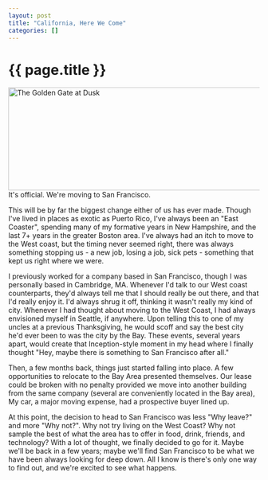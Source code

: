 ```yaml
---
layout: post
title: "California, Here We Come"
categories: []
---
```


{{ page.title }}
================

<a href="http://www.flickr.com/photos/craighudsonphoto/8264780088/" title="The Golden Gate at Dusk by Craig Hudson Photography, on Flickr"><img src="http://farm9.staticflickr.com/8079/8264780088_6d3484465d_c.jpg" width="790" height="207" alt="The Golden Gate at Dusk"></a>
It's official. We're moving to San Francisco.

This will be by far the biggest change either of us has ever made. Though I've lived in places as exotic as Puerto Rico, I've always been an "East Coaster", spending many of my formative years in New Hampshire, and the last 7+ years in the greater Boston area. I've always had an itch to move to the West coast, but the timing never seemed right, there was always something stopping us - a new job, losing a job, sick pets - something that kept us right where we were.

I previously worked for a company based in San Francisco, though I was personally based in Cambridge, MA. Whenever I'd talk to our West coast counterparts, they'd always tell me that I should really be out there, and that I'd really enjoy it. I'd always shrug it off, thinking it wasn't really my kind of city. Whenever I had thought about moving to the West Coast, I had always envisioned myself in Seattle, if anywhere. Upon telling this to one of my uncles at a previous Thanksgiving, he would scoff and say the best city he'd ever been to was the city by the Bay. These events, several years apart, would create that Inception-style moment in my head where I finally thought "Hey, maybe there is something to San Francisco after all."

Then, a few months back, things just started falling into place. A few opportunities to relocate to the Bay Area presented themselves. Our lease could be broken with no penalty provided we move into another building from the same company (several are conveniently located in the Bay area), My car, a major moving expense, had a prospective buyer lined up.

At this point, the decision to head to San Francisco was less "Why leave?" and more "Why not?". Why not try living on the West Coast? Why not sample the best of what the area has to offer in food, drink, friends, and technology? With a lot of thought, we finally decided to go for it. Maybe we'll be back in a few years; maybe we'll find San Francisco to be what we have been always looking for deep down. All I know is there's only one way to find out, and we're excited to see what happens.
